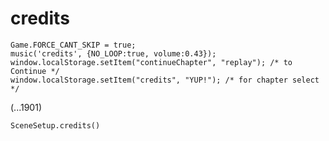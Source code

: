 # credits

```
Game.FORCE_CANT_SKIP = true;
music('credits', {NO_LOOP:true, volume:0.43});
window.localStorage.setItem("continueChapter", "replay"); /* to Continue */
window.localStorage.setItem("credits", "YUP!"); /* for chapter select */
```

(...1901)

`SceneSetup.credits()`